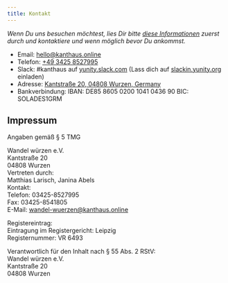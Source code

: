 ```yaml
---
title: Kontakt
---
```

*Wenn Du uns besuchen möchtest, lies Dir bitte [diese Informationen](../about/visiting) zuerst durch und kontaktiere und wenn möglich bevor Du ankommst.*

- Email: <a href=mailto:hello@kanthaus.online>hello@kanthaus.online</a>
- Telefon: <a href="tel:+4934258527995">+49 3425 8527995</a>
- Slack: #kanthaus auf [yunity.slack.com](https://yunity.slack.com) (Lass dich auf [slackin.yunity.org](https://slackin.yunity.org) einladen)
- Adresse: [Kantstraße 20, 04808 Wurzen, Germany](https://www.openstreetmap.org/search?query=20%20kantstrasse%20wurzen#map=19/51.36711/12.74075&layers=N?target=_blank)
- Bankverbindung:  IBAN: DE85 8605 0200 1041 0436 90  BIC: SOLADES1GRM


## Impressum
Angaben gemäß § 5 TMG

Wandel würzen e.V.  
Kantstraße 20  
04808 Wurzen  
Vertreten durch:  
Matthias Larisch, Janina Abels  
Kontakt:  
Telefon: 03425-8527995  
Fax: 03425-8541805  
E-Mail: wandel-wuerzen@kanthaus.online

Registereintrag:  
Eintragung im Registergericht: Leipzig  
Registernummer: VR 6493

Verantwortlich für den Inhalt nach § 55 Abs. 2 RStV:  
Wandel würzen e.V.  
Kantstraße 20  
04808 Wurzen

